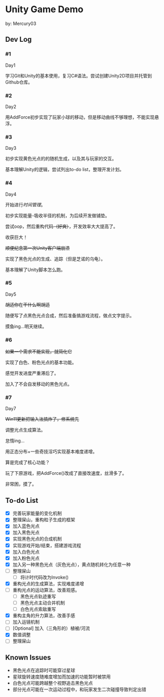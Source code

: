 # Unity Game Demo

by: Mercury03

## Dev Log

### #1 

Day1

学习Git和Unity的基本使用，复习C#语法。尝试创建Unity2D项目并托管到Github仓库。

### #2

Day2

用AddForce初步实现了玩家小球的移动，但是移动曲线不够理想，不能实现悬浮。

### #3

Day3

初步实现黄色光点的的随机生成，以及其与玩家的交互。

基本理解Unity的逻辑，尝试列出to-do list，整理开发计划。

### #4

Day4

开始进行*时间管理*。

初步实现能量-吸收半径的机制，为后续开发做铺垫。

尝试oop，然后重构代码~~（好爽）~~，开发效率大大提高了。

收获巨大！

~~顺便纪念第一次Unity客户端崩溃~~

实现了黑色光点的生成、追踪（但是芝诺的乌龟）。

基本理解了Unity脚本怎么跑。

### #5

Day5

~~胡适你在干什么啊胡适~~

随便写了点黑色光点合成，然后准备搞游戏流程，做点文字提示。

摸鱼ing…明天继续。

### #6

~~如果一个需求不能实现，就简化它~~

实现了白色、粉色光点的基本功能。

感觉开发进度严重滞后了。

加入了不会自发移动的黑色光点。

### #7

Day7

~~Win11更新把输入法搞炸了，修系统先~~

调整光点生成算法。

怠惰ing…

用正态分布+一些奇技淫巧实现基本难度递增。

算是完成了核心功能？

玩了下原游戏，把AddForce()改成了直接改速度，丝滑多了。

非常困，摸了。

## To-do List

-   [x] 完善玩家能量的变化机制
-   [x] 整理屎山，重构粒子生成的框架
-   [x] 加入蓝色光点
-   [x] 加入黑色光点
-   [x] 实现黑色光点的合成机制
-   [x] 实现游戏开始/结束，搭建游戏流程
-   [x] 加入白色光点
-   [x] 加入粉色光点
-   [x] 加入另一种黑色光点（灰色光点），黄点随机转化为任意一种
-   [ ] 整理屎山
    -   [ ] 将计时代码改为Invoke()
-   [x] 重构光点的生成算法，实现难度递增
-   [ ] 重构光点的运动算法，改善观感。
    -   [ ] 黑色光点轨迹重写
    -   [ ] 黑色光点主动合并机制
    -   [ ] 白色光点索敌重写
-   [x] 重构主角的升力算法，改善手感
-   [ ] 加入运镜机制
-   [ ] [Optional] 加入（三角形的）植被/河流
-   [x] 数值调整
-   [ ] 整理屎山

## Known Issues

-   黑色光点在追踪时可能穿过星球
-   星球旋转速度随难度增加而加速的功能暂时被禁用
-   白色光点可能跨越整个视野追击黑色光点
-   部分光点可能在一次运动过程中，和玩家发生二次碰撞导致判定出错